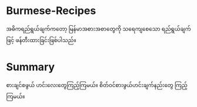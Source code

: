 <h1>Burmese-Recipes</h1>
<p>အဓိကရည်ရွယ်ချက်ကတော့ မြန်မာအစားအစာတွေကို သရေကျစေသော ရည်ရွယ်ချက်ဖြင့် ဖန်တီးထားခြင်းဖြစ်ပါသည်။</p>

<h1>Summary</h1>

<p>စားချင်စဖွယ် ဟင်းလေးတွေကြည့်ကြမယ်။ စိတ်ဝင်စားဖွယ်ဟင်းချက်နည်းတွေ ကြည့်ကြမယ်။</p>

